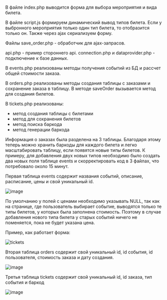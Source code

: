 В файле index.php выводится форма для выбора мероприятия и вида билета.

В файле script.js формируем динамический вывод типов билета. Если у выбронного мероприятия 
только один тип билета, то отобразится только он. Также через ajax сериализуем форму.

Файлы save_order.php - обработчик для ajax-запрасов.

api.php - пример стороннего api.
connection.php и dataprovider.php - подключение к базе данных.

В events.php реализованы методы получения событий из БД и рассчет общей стоимости заказа.

В orders.php реализованы методы создания таблицы с заказами и сохранение заказа в таблицу.
В методе saveOrder вызывается метод для создания билетов.

В tickets.php реализованы: 
- метод создания таблицы с билетами
- метод для сохранения билетов
- метод поиска баркода
- метод генерации баркода

Информация о заказах была разделена на 3 таблицы. Благодаря этому теперь можно хранить баркоды для каждого билета и легко масштабировать таблицу, если появятся новые типы билетов. К примеру, для добавления двух новых типов необходимо было создать два новых поля таблице events и скорректировать код в 3 файлах, что потребовало около 15 минут.

Первая таблица events содержит названия событий, описание, расписание, цены и свой уникальный id. 

![image](https://github.com/user-attachments/assets/878070a2-498e-4704-94b5-36e183858650)

По умолчанию у полей с ценами необходимо указывать NULL, так как на странице, где пользователь выбирает событие, выводятся только те типы билетов, у которых была заполнена стоимость. Поэтому в случае добавления нового типа билета у старых событий ничего не поменяется, пока не будет указана цена. 

Пример, как работает форма:

![tickets](https://github.com/user-attachments/assets/0cd0644d-6027-4aa3-8502-243c6b09033e)

Вторая таблица orders содержит свой уникальный id, id события, id пользователя, стоимость заказа и дату создания.

![image](https://github.com/user-attachments/assets/eb1f385d-3ebe-47cc-9048-145d0f19289d)

Третья таблица tickets содержит свой уникальный id, id заказа, тип события и баркод

![image](https://github.com/user-attachments/assets/19e03d56-484d-4d49-8cc3-fc7a94282b89)
